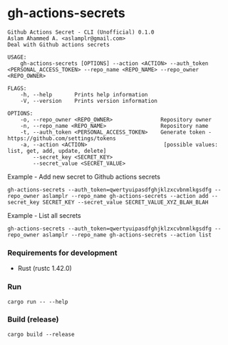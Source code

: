 # gh-actions-secrets

```
Github Actions Secret - CLI (Unofficial) 0.1.0
Aslam Ahammed A. <aslamplr@gmail.com>
Deal with Github actions secrets

USAGE:
    gh-actions-secrets [OPTIONS] --action <ACTION> --auth_token <PERSONAL_ACCESS_TOKEN> --repo_name <REPO_NAME> --repo_owner <REPO_OWNER>

FLAGS:
    -h, --help       Prints help information
    -V, --version    Prints version information

OPTIONS:
    -o, --repo_owner <REPO_OWNER>               Repository owner
    -n, --repo_name <REPO_NAME>                 Repository name
    -t, --auth_token <PERSONAL_ACCESS_TOKEN>    Generate token - https://github.com/settings/tokens
    -a, --action <ACTION>                        [possible values: list, get, add, update, delete]
        --secret_key <SECRET_KEY>               
        --secret_value <SECRET_VALUE>
```

Example - Add new secret to Github actions secrets

```
gh-actions-secrets --auth_token=qwertyuipasdfghjklzxcvbnmlkgsdfg --repo_owner aslamplr --repo_name gh-actions-secrets --action add --secret_key SECRET_KEY --secret_value SECRET_VALUE_XYZ_BLAH_BLAH
```

Example - List all secrets

```
gh-actions-secrets --auth_token=qwertyuipasdfghjklzxcvbnmlkgsdfg --repo_owner aslamplr --repo_name gh-actions-secrets --action list
```

### Requirements for development

- Rust (rustc 1.42.0)

### Run 

```
cargo run -- --help
```

### Build (release)

```
cargo build --release
```

